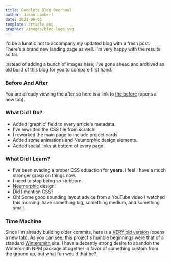 ```yaml
---
title: Complete Blog Overhaul
author: Jason Lambert
date: 2021-06-01
template: article.pug
graphic: /images/blog-logo.svg
---
```


I'd be a lunatic not to accompany my updated blog with a fresh post.
There's a brand new landing page as well. I'm very happy with the results so far.

Instead of adding a bunch of images here, I've gone ahead and archived an old build of this blog for you to compare first hand.

### Before And After

<span class="more"></span>

You are already viewing the after so here is a link to <a href="old-version" target="_blank">the before</a> (opens a new tab).

### What Did I Do?

- Added 'graphic' field to every article's metadata.
- I've rewritten the CSS file from scratch!
- I reworked the main page to include project cards.
- Added some animations and Neumorphic design elements.
- Added social links at bottom of every page.

### What Did I Learn?

- I've been evading a proper CSS eduaction for **years**. I feel I have a much stronger grasp on things now.
- I need to stop being so stubborn.
- [Neumorphic](https://www.justinmind.com/blog/neumorphism-ui/) design!
- Did I mention CSS?
- Oh! Some good sounding layout advice from a YouTube video I watched this morning: have something big, something medium, and something small.

### Time Machine

Since I'm already building older commits, here is a <a href="oldest-version" target="_blank">VERY old version</a> (opens a new tab).
As you can see, this project's humble beginnings were that of a standard [Wintersmith](//wintersmith.io) site. I have a decently strong desire to abandon the Wintersmith NPM package altogether in favor of something custom from the ground up, but what fun would that be?
